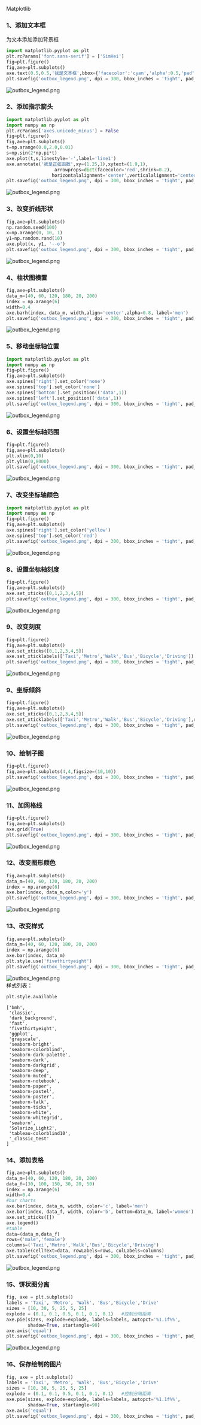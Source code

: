 Matplotlib
<a name="FLTur"></a>
### 1、添加文本框
为文本添加添加背景框
```python
import matplotlib.pyplot as plt
plt.rcParams['font.sans-serif'] = ['SimHei']
fig=plt.figure()
fig,axe=plt.subplots()
axe.text(0.5,0.5,'我是文本框',bbox={'facecolor':'cyan','alpha':0.5,'pad':0.7})  #添加文本框
plt.savefig('outbox_legend.png', dpi = 300, bbox_inches = 'tight', pad_inches = .1)
```
![outbox_legend.png](./img/1606706933454-c1e8b31b-e89d-420d-a3da-5a82427c96c9.png)
<a name="o1Tci"></a>
### 2、添加指示箭头
```python
import matplotlib.pyplot as plt
import numpy as np
plt.rcParams['axes.unicode_minus'] = False
fig=plt.figure()
fig,axe=plt.subplots()
t=np.arange(0.0,2.0,0.01)
s=np.sin(2*np.pi*t)
axe.plot(t,s,linestyle='-',label='line1')
axe.annotate('我是正弦函数',xy=(1.25,1),xytext=(1.9,1),
                  arrowprops=dict(facecolor='red',shrink=0.2),
                 horizontalalignment='center',verticalalignment='center')
plt.savefig('outbox_legend.png', dpi = 300, bbox_inches = 'tight', pad_inches = .1)
```
![outbox_legend.png](./img/1606706984139-189c573c-98e0-4e63-adc0-57848dc6a51a.png)
<a name="BtxBE"></a>
### 3、改变折线形状
```python
fig,axe=plt.subplots()
np.random.seed(100)
x=np.arange(0, 10, 1)
y1=np.random.rand(10)
axe.plot(x, y1, '--o')
plt.savefig('outbox_legend.png', dpi = 300, bbox_inches = 'tight', pad_inches = .1)
```
![outbox_legend.png](./img/1606707219290-ebd6d67b-ac6d-4d0d-90dd-20da5145a1fd.png)
<a name="68URk"></a>
### 4、柱状图横置
```python
fig,axe=plt.subplots()
data_m=(40, 60, 120, 180, 20, 200)
index = np.arange(6)
width=0.4
axe.barh(index, data_m, width,align='center',alpha=0.8, label='men')
plt.savefig('outbox_legend.png', dpi = 300, bbox_inches = 'tight', pad_inches = .1)
```
![outbox_legend.png](./img/1606707268481-d41d8fd1-d7c5-4d3d-b610-1ceadd85ee0f.png)
<a name="0AiyO"></a>
### 5、移动坐标轴位置
```python
import matplotlib.pyplot as plt
import numpy as np
fig=plt.figure()
fig,axe=plt.subplots()
axe.spines['right'].set_color('none')
axe.spines['top'].set_color('none')
axe.spines['bottom'].set_position(('data',1))
axe.spines['left'].set_position(('data',1))
plt.savefig('outbox_legend.png', dpi = 300, bbox_inches = 'tight', pad_inches = .1)
```
![outbox_legend.png](./img/1606707393483-a0155f58-a503-4973-9e8d-72f040c65397.png)
<a name="N2nI9"></a>
### 6、设置坐标轴范围
```python
fig=plt.figure()
fig,axe=plt.subplots()
plt.xlim(0,10)
plt.ylim(0,8000)
plt.savefig('outbox_legend.png', dpi = 300, bbox_inches = 'tight', pad_inches = .1)
```
![outbox_legend.png](./img/1606707458218-c86c11d4-6ccc-4919-981d-587ab2f28c92.png)
<a name="sXHPr"></a>
### 7、改变坐标轴颜色
```python
import matplotlib.pyplot as plt
import numpy as np
fig=plt.figure()
fig,axe=plt.subplots()
axe.spines['right'].set_color('yellow')
axe.spines['top'].set_color('red')
plt.savefig('outbox_legend.png', dpi = 300, bbox_inches = 'tight', pad_inches = .1)
```
![outbox_legend.png](./img/1606707613348-0b75f1cf-8ea3-4e67-838f-57e2a809ec62.png)
<a name="yXWLR"></a>
### 8、设置坐标轴刻度
```python
fig=plt.figure()
fig,axe=plt.subplots()
axe.set_xticks([0,1,2,3,4,5])
plt.savefig('outbox_legend.png', dpi = 300, bbox_inches = 'tight', pad_inches = .1)
```
![outbox_legend.png](./img/1606707747750-07424770-8266-480e-8382-72880dca6ca1.png)
<a name="8Ngm0"></a>
### 9、改变刻度
```python
fig=plt.figure()
fig,axe=plt.subplots()
axe.set_xticks([0,1,2,3,4,5])
axe.set_xticklabels(['Taxi','Metro','Walk','Bus','Bicycle','Driving'])
plt.savefig('outbox_legend.png', dpi = 300, bbox_inches = 'tight', pad_inches = .1)
```
![outbox_legend.png](./img/1606709157981-abb7d245-4456-4952-b5e9-bc6e7abb0e11.png)
<a name="pt06k"></a>
### 9、坐标倾斜
```python
fig=plt.figure()
fig,axe=plt.subplots()
axe.set_xticks([0,1,2,3,4,5])
axe.set_xticklabels(['Taxi','Metro','Walk','Bus','Bicycle','Driving'],rotation=45)
plt.savefig('outbox_legend.png', dpi = 300, bbox_inches = 'tight', pad_inches = .1)
```
![outbox_legend.png](./img/1606709322531-a36837e4-674b-4c9d-bd34-e3a10b0f649c.png)
<a name="j7Nta"></a>
### 10、绘制子图
```python
fig=plt.figure()
fig,axe=plt.subplots(4,4,figsize=(10,10))
plt.savefig('outbox_legend.png', dpi = 300, bbox_inches = 'tight', pad_inches = .1)
```
![outbox_legend.png](./img/1606709404083-4252b85f-2d18-40b1-a8e1-7b05ef13ff8c.png)
<a name="ToMFk"></a>
### 11、加网格线
```python
fig=plt.figure()
fig,axe=plt.subplots()
axe.grid(True)
plt.savefig('outbox_legend.png', dpi = 300, bbox_inches = 'tight', pad_inches = .1)
```
![outbox_legend.png](./img/1606709456417-602de139-064d-4129-ad93-f7ca210c5df7.png)
<a name="LEyYp"></a>
### 12、改变图形颜色
```python
fig,axe=plt.subplots()
data_m=(40, 60, 120, 180, 20, 200)
index = np.arange(6)
axe.bar(index, data_m,color='y')
plt.savefig('outbox_legend.png', dpi = 300, bbox_inches = 'tight', pad_inches = .1)
```
![outbox_legend.png](./img/1606709519490-dc5896b1-dd3c-4f81-885c-cbe71fda9890.png)
<a name="w69Xu"></a>
### 13、改变样式
```python
fig,axe=plt.subplots()
data_m=(40, 60, 120, 180, 20, 200)
index = np.arange(6)
axe.bar(index, data_m)
plt.style.use('fivethirtyeight')
plt.savefig('outbox_legend.png', dpi = 300, bbox_inches = 'tight', pad_inches = .1)
```
![outbox_legend.png](./img/1606709761802-6f626448-4845-4dc4-97b0-e0c201778837.png)<br />样式列表：
```python
plt.style.available
```
```
['bmh',
 'classic',
 'dark_background',
 'fast',
 'fivethirtyeight',
 'ggplot',
 'grayscale',
 'seaborn-bright',
 'seaborn-colorblind',
 'seaborn-dark-palette',
 'seaborn-dark',
 'seaborn-darkgrid',
 'seaborn-deep',
 'seaborn-muted',
 'seaborn-notebook',
 'seaborn-paper',
 'seaborn-pastel',
 'seaborn-poster',
 'seaborn-talk',
 'seaborn-ticks',
 'seaborn-white',
 'seaborn-whitegrid',
 'seaborn',
 'Solarize_Light2',
 'tableau-colorblind10',
 '_classic_test'
]
```
<a name="WBDvb"></a>
### 14、添加表格
```python
fig,axe=plt.subplots()
data_m=(40, 60, 120, 180, 20, 200)
data_f=(30, 100, 150, 30, 20, 50)
index = np.arange(6)
width=0.4
#bar charts
axe.bar(index, data_m, width, color='c', label='men')
axe.bar(index, data_f, width, color='b', bottom=data_m, label='women')
axe.set_xticks([])
axe.legend()
#table
data=(data_m,data_f)
rows=('male','female')
columns=('Taxi','Metro','Walk','Bus','Bicycle','Driving')
axe.table(cellText=data, rowLabels=rows, colLabels=columns)
plt.savefig('outbox_legend.png', dpi = 300, bbox_inches = 'tight', pad_inches = .1)
```
![outbox_legend.png](./img/1606709826502-601ab327-6d96-489d-a2b5-67cf98515d9c.png)
<a name="EKd8B"></a>
### 15、饼状图分离
```python
fig, axe = plt.subplots()
labels = 'Taxi', 'Metro', 'Walk', 'Bus','Bicycle','Drive'
sizes = [10, 30, 5, 25, 5, 25]
explode = (0.1, 0.1, 0.5, 0.1, 0.1, 0.1)   #控制分隔距离
axe.pie(sizes, explode=explode, labels=labels, autopct='%1.1f%%',
        shadow=True, startangle=90)
axe.axis('equal')
plt.savefig('outbox_legend.png', dpi = 300, bbox_inches = 'tight', pad_inches = .1)
```
![outbox_legend.png](./img/1606709877069-97ce5dff-3bfe-4ed9-8a66-12632294b974.png)
<a name="sq2hO"></a>
### 16、保存绘制的图片
```python
fig, axe = plt.subplots()
labels = 'Taxi', 'Metro', 'Walk', 'Bus','Bicycle','Drive'
sizes = [10, 30, 5, 25, 5, 25]
explode = (0.1, 0.1, 0.5, 0.1, 0.1, 0.1)   #控制分隔距离
axe.pie(sizes, explode=explode, labels=labels, autopct='%1.1f%%',
        shadow=True, startangle=90)
axe.axis('equal')
plt.savefig('outbox_legend.png', dpi = 300, bbox_inches = 'tight', pad_inches = .1)
```
